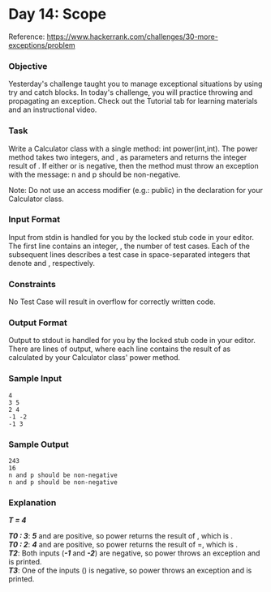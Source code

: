 # Day 14: Scope
Reference: https://www.hackerrank.com/challenges/30-more-exceptions/problem

### Objective
Yesterday's challenge taught you to manage exceptional situations by using try and catch blocks. In today's challenge, you will practice throwing and propagating an exception. Check out the Tutorial tab for learning materials and an instructional video.

### Task
Write a Calculator class with a single method: int power(int,int). The power method takes two integers,  and , as parameters and returns the integer result of . If either  or  is negative, then the method must throw an exception with the message: n and p should be non-negative.

Note: Do not use an access modifier (e.g.: public) in the declaration for your Calculator class.

### Input Format

Input from stdin is handled for you by the locked stub code in your editor. The first line contains an integer, , the number of test cases. Each of the  subsequent lines describes a test case in  space-separated integers that denote  and , respectively.

### Constraints

No Test Case will result in overflow for correctly written code.

### Output Format

Output to stdout is handled for you by the locked stub code in your editor. There are  lines of output, where each line contains the result of  as calculated by your Calculator class' power method.

### Sample Input

    4
    3 5
    2 4
    -1 -2
    -1 3 

### Sample Output

    243
    16
    n and p should be non-negative
    n and p should be non-negative

### Explanation

**_T = 4_**

**_T0 : 3_**: **_5_** and  are positive, so power returns the result of , which is .
</br>**_T0 : 2_**: **_4_** and  are positive, so power returns the result of =, which is .
</br>**_T2_**: Both inputs (**_-1_** and **_-2_**) are negative, so power throws an exception and  is printed.
</br>**_T3_**: One of the inputs () is negative, so power throws an exception and  is printed.